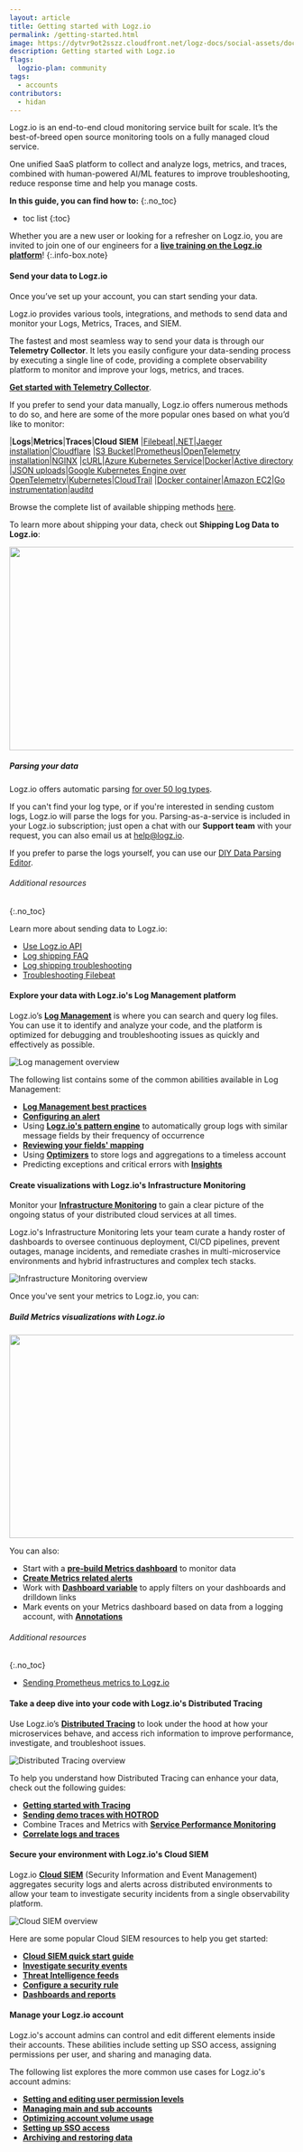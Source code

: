 ```yaml
---
layout: article
title: Getting started with Logz.io
permalink: /getting-started.html
image: https://dytvr9ot2sszz.cloudfront.net/logz-docs/social-assets/docs-social.jpg
description: Getting started with Logz.io
flags:
  logzio-plan: community
tags:
  - accounts
contributors:
  - hidan
---
```


Logz.io is an end-to-end cloud monitoring service built for scale. It’s the best-of-breed open source monitoring tools on a fully managed cloud service. 

One unified SaaS platform to collect and analyze logs, metrics, and traces, combined with human-powered AI/ML features to improve troubleshooting, reduce response time and help you manage costs.

**In this guide, you can find how to:**
{:.no_toc}

* toc list
{:toc}

<!--
* [Send your data to Logz.io](/getting-started.html#send-your-data-to-logzio)
  * [Parse your data](/getting-started.html#parsing-your-data)
* [Explore your data with Logz.io's Log Management platform](/getting-started.html#meet-logzios-log-management-platform)
* [Create visualizations with Logz.io's Infrastructure Monitoring](/getting-started.html#meet-logzios-infrastructure-monitoring)
  * [Watch how to build Metrics visualizations with Logz.io](/getting-started.html#build-metrics-visualizations-with-logzio)
* [Take a deep dive into your code with Logz.io's Distributed Tracing](/getting-started.html#meet-logzios-distributed-tracing)
* [Secure your environment with Logz.io's Cloud SIEM](/getting-started.html#meet-logzios-cloud-siem)
* [Manage your Logz.io account](/getting-started.html#manage-your-logzio-account) -->


Whether you are a new user or looking for a refresher on Logz.io, you are invited to join one of our engineers for a **[live training on the Logz.io platform](https://calendly.com/stevemccabe-logz/logz-io-training-101)**!
{:.info-box.note}

#### Send your data to Logz.io

Once you’ve set up your account, you can start sending your data.

Logz.io provides various tools, integrations, and methods to send data and monitor your Logs, Metrics, Traces, and SIEM.

The fastest and most seamless way to send your data is through our **Telemetry Collector**. It lets you easily configure your data-sending process by executing a single line of code, providing a complete observability platform to monitor and improve your logs, metrics, and traces.

[**Get started with Telemetry Collector**](https://app.logz.io/#/dashboard/send-your-data/agent/new).

If you prefer to send your data manually, Logz.io offers numerous methods to do so, and here are some of the more popular ones based on what you’d like to monitor:

|**Logs**|**Metrics**|**Traces**|**Cloud SIEM**
|[Filebeat](https://app.logz.io/#/dashboard/send-your-data/log-sources/filebeat)|[.NET](https://app.logz.io/#/dashboard/send-your-data/prometheus-sources/dotnet-custom)|[Jaeger installation](https://app.logz.io/#/dashboard/send-your-data/tracing-sources/jaeger_collector)|[Cloudflare](https://app.logz.io/#/dashboard/send-your-data/security-sources/cloudflare)
|[S3 Bucket](https://app.logz.io/#/dashboard/send-your-data/log-sources/s3-bucket)|[Prometheus](https://app.logz.io/#/dashboard/send-your-data/prometheus-sources/prometheus-remote-write_shipping)|[OpenTelemetry installation](https://app.logz.io/#/dashboard/send-your-data/tracing-sources/opentelemetry)|[NGINX](https://app.logz.io/#/dashboard/send-your-data/security-sources/nginx)
|[cURL](https://app.logz.io/#/dashboard/send-your-data/log-sources/curl)|[Azure Kubernetes Service](https://app.logz.io/#/dashboard/send-your-data/prometheus-sources/otel-metrics-aks-helm)|[Docker](https://app.logz.io/#/dashboard/send-your-data/tracing-sources/docker-otel)|[Active directory](https://app.logz.io/#/dashboard/send-your-data/security-sources/active-directory-winserver)
|[JSON uploads](https://app.logz.io/#/dashboard/send-your-data/log-sources/json-uploads)|[Google Kubernetes Engine over OpenTelemetry](https://app.logz.io/#/dashboard/send-your-data/prometheus-sources/otel-metrics-gke-helm)|[Kubernetes](https://app.logz.io/#/dashboard/send-your-data/tracing-sources/otel-traces-helm)|[CloudTrail](https://app.logz.io/#/dashboard/send-your-data/security-sources/cloudtrail)
|[Docker container](https://app.logz.io/#/dashboard/send-your-data/log-sources/docker)|[Amazon EC2](https://app.logz.io/#/dashboard/send-your-data/prometheus-sources/aws-ec2-prometheus)|[Go instrumentation](https://app.logz.io/#/dashboard/send-your-data/tracing-sources/go-otel)|[auditd](https://app.logz.io/#/dashboard/send-your-data/security-sources/auditd)

Browse the complete list of available shipping methods [here](https://docs.logz.io/shipping/).

To learn more about shipping your data, check out **Shipping Log Data to Logz.io**:

<!-- <video controls width=640 height=360 poster="https://dytvr9ot2sszz.cloudfront.net/logz-docs/videos/shipping-log-data.png">
  <source src="https://logz.wistia.com/medias/oi6qydmyk6" type="video/mp4" /></video> -->

<p><a href="https://logz.wistia.com/medias/oi6qydmyk6?wvideo=oi6qydmyk6" target="_blank"><img src="https://dytvr9ot2sszz.cloudfront.net/logz-docs/videos/shipping-log-data.png" width="640" height="360" style="width: 640px; height: 360px;"></a></p><p><a href="https://logz.wistia.com/medias/oi6qydmyk6?wvideo=oi6qydmyk6"></a></p>
  

<!-- <iframe class="vidyard_iframe" src="https://fast.wistia.com/embed/iframe/w7lkltrofb?" width=640 height=360 scrolling="no" frameborder="0" allowtransparency="true" allowfullscreen></iframe> -->


##### Parsing your data

Logz.io offers automatic parsing [for over 50 log types](https://docs.logz.io/user-guide/log-shipping/built-in-log-types.html).

If you can't find your log type, or if you're interested in sending custom logs, Logz.io will parse the logs for you. Parsing-as-a-service is included in your Logz.io subscription; just open a chat with our **Support team** with your request, you can also email us at [help@logz.io](mailto:help@logz.io).

If you prefer to parse the logs yourself, you can use our [DIY Data Parsing Editor](https://docs.logz.io/user-guide/mapping-and-parsing/sawmill-parsing.html). 

###### Additional resources
{:.no_toc}

Learn more about sending data to Logz.io:

* [Use Logz.io API](https://docs.logz.io/api/)
* [Log shipping FAQ](https://docs.logz.io/user-guide/log-shipping/faqs-logs/)
* [Log shipping troubleshooting](https://docs.logz.io/user-guide/log-shipping/log-shipping-troubleshooting.html)
* [Troubleshooting Filebeat](https://docs.logz.io/user-guide/log-troubleshooting/filebeat-troubleshooting.html)

#### Explore your data with Logz.io's Log Management platform

Logz.io’s **[Log Management](https://app.logz.io/#/dashboard/osd)** is where you can search and query log files. You can use it to identify and analyze your code, and the platform is optimized for debugging and troubleshooting issues as quickly and effectively as possible.

![Log management overview](https://dytvr9ot2sszz.cloudfront.net/logz-docs/accounts/log-management-screenshot.png)

The following list contains some of the common abilities available in Log Management:

* **[Log Management best practices](https://docs.logz.io/user-guide/logs/best-practices.html)**
* **[Configuring an alert](https://app.logz.io/#/dashboard/alerts/v2019/new)**
* Using **[Logz.io's pattern engine](https://docs.logz.io/user-guide/logs/log-patterns.html)** to automatically group logs with similar message fields by their frequency of occurrence
* **[Reviewing your fields' mapping](https://docs.logz.io/user-guide/logs/mapping/)**
* Using **[Optimizers](https://docs.logz.io/user-guide/optimizers/)** to store logs and aggregations to a timeless account
* Predicting exceptions and critical errors with **[Insights](/user-guide/insights/ai-insights.html)**


#### Create visualizations with Logz.io's Infrastructure Monitoring

Monitor your **[Infrastructure Monitoring](https://app.logz.io/#/dashboard/metrics)** to gain a clear picture of the ongoing status of your distributed cloud services at all times. 

Logz.io's Infrastructure Monitoring lets your team curate a handy roster of dashboards to oversee continuous deployment, CI/CD pipelines, prevent outages, manage incidents, and remediate crashes in multi-microservice environments and hybrid infrastructures and complex tech stacks.

![Infrastructure Monitoring overview](https://dytvr9ot2sszz.cloudfront.net/logz-docs/accounts/infrastructure-monitoring-dashboard.png)

Once you've sent your metrics to Logz.io, you can:

##### Build Metrics visualizations with Logz.io

<!-- <video controls width=640 height=360 poster="https://dytvr9ot2sszz.cloudfront.net/logz-docs/videos/build-metrics-visualizations.png">
  <source src="https://dytvr9ot2sszz.cloudfront.net/logz-docs/videos/build-metrics-w7lkltrofb.mp4" type="video/mp4" />
  </video> -->

<p><a href="https://logz.io/learn/build-metrics-visualizations-with-logzio/?wvideo=w7lkltrofb" target="_blank"><img src="https://dytvr9ot2sszz.cloudfront.net/logz-docs/videos/build-metrics-visualizations.png" width="640" height="360" style="width: 640px; height: 360px;"></a></p><p><a href="https://logz.io/learn/build-metrics-visualizations-with-logzio/?wvideo=w7lkltrofb"></a></p>


<!-- <iframe class="vidyard_iframe" src="//play.vidyard.com/JbB9wzNxqfRqDP2nyNGdvA.html?" width=640 height=360 scrolling="no" frameborder="0" allowtransparency="true" allowfullscreen></iframe> -->

You can also:

* Start with a **[pre-build Metrics dashboard](https://docs.logz.io/user-guide/infrastructure-monitoring/metrics-dashboards)** to monitor data
* **[Create Metrics related alerts]()**
* Work with **[Dashboard variable](https://docs.logz.io/user-guide/infrastructure-monitoring/configure-metrics-drilldown-links.html)** to apply filters on your dashboards and drilldown links
* Mark events on your Metrics dashboard based on data from a logging account, with **[Annotations](https://docs.logz.io/user-guide/infrastructure-monitoring/annotations/)**

###### Additional resources
{:.no_toc}

* [Sending Prometheus metrics to Logz.io](https://logz.io/learn/sending-prometheus-metrics-to-logzio/)


#### Take a deep dive into your code with Logz.io's Distributed Tracing

Use Logz.io’s **[Distributed Tracing](https://app.logz.io/#/dashboard/jaeger)** to look under the hood at how your microservices behave, and access rich information to improve performance, investigate, and troubleshoot issues.

![Distributed Tracing overview](https://dytvr9ot2sszz.cloudfront.net/logz-docs/accounts/tracing-dashboard.png)

To help you understand how Distributed Tracing can enhance your data, check out the following guides:

* **[Getting started with Tracing](https://docs.logz.io/user-guide/distributed-tracing/getting-started-tracing/)**
* **[Sending demo traces with HOTROD](https://docs.logz.io/user-guide/distributed-tracing/trace-hotrod-demo)**
* Combine Traces and Metrics with **[Service Performance Monitoring](https://docs.logz.io/user-guide/distributed-tracing/service-performance-monitoring)**
* **[Correlate logs and traces](https://docs.logz.io/user-guide/distributed-tracing/correlate-traces/)**
<!-- * **[Visualize traces in your logs](https://docs.logz.io/user-guide/distributed-tracing/visualize-traces/)** -->


#### Secure your environment with Logz.io's Cloud SIEM

Logz.io **[Cloud SIEM](https://app.logz.io/#/dashboard/security/summary)** (Security Information and Event Management) aggregates security logs and alerts across distributed environments to allow your team to investigate security incidents from a single observability platform.

![Cloud SIEM overview](https://dytvr9ot2sszz.cloudfront.net/logz-docs/accounts/siem-dashboard.png)

Here are some popular Cloud SIEM resources to help you get started:

* **[Cloud SIEM quick start guide](https://docs.logz.io/user-guide/cloud-siem/quick-guide.html)**
* **[Investigate security events](https://docs.logz.io/user-guide/cloud-siem/security-events.html)**
* **[Threat Intelligence feeds](https://docs.logz.io/user-guide/cloud-siem/threat-intelligence.html)**
* **[Configure a security rule](https://docs.logz.io/user-guide/cloud-siem/manage-security-rules.html)**
* **[Dashboards and reports](https://docs.logz.io/user-guide/cloud-siem/dashboards/)**

#### Manage your Logz.io account

Logz.io's account admins can control and edit different elements inside their accounts. These abilities include setting up SSO access, assigning permissions per user, and sharing and managing data.

The following list explores the more common use cases for Logz.io's account admins:

* **[Setting and editing user permission levels](https://docs.logz.io/user-guide/users/)**
* **[Managing main and sub accounts](https://docs.logz.io/user-guide/accounts/)**
* **[Optimizing account volume usage](https://docs.logz.io/user-guide/accounts/manage-account-usage.html)**
* **[Setting up SSO access](https://docs.logz.io/user-guide/users/single-sign-on/)**
* **[Archiving and restoring data](https://docs.logz.io/user-guide/archive-and-restore/)**